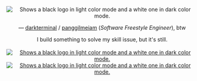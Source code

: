 <p align="center">
    <picture>
      <source media="(prefers-color-scheme: dark)" srcset="https://i.imgur.com/3v4wsW9.png">
      <source media="(prefers-color-scheme: light)" srcset="https://i.imgur.com/YZzfbCZ.png">
      <img alt="Shows a black logo in light color mode and a white one in dark color mode." src="https://avatars.githubusercontent.com/u/32319439?v=4">
    </picture>
</p>
<p align="center">
    &mdash; <a href="https://github.com/darkterminal">darkterminal</a> / <a href="https://x.com/panggilmeiam" target="_blank">panggilmeiam</a> (<em>Software Freestyle Engineer</em>), btw
</p>
<p align="center">
    I build something to solve my skill issue, but it's still. <br /> <br /> 
    <a href="https://github.com/sponsors/darkterminal">
        <picture>
          <source media="(prefers-color-scheme: dark)" srcset="https://i.imgur.com/HveNBah.png">
          <source media="(prefers-color-scheme: light)" srcset="https://i.imgur.com/Oqt2l6O.png">
          <img alt="Shows a black logo in light color mode and a white one in dark color mode." src="https://avatars.githubusercontent.com/u/32319439?v=4">
        </picture>
    </a>
    <a href="https://saweria.co/darkterminal" target="_blank">
        <picture>
          <source media="(prefers-color-scheme: dark)" srcset="https://i.imgur.com/pcj98OV.png">
          <source media="(prefers-color-scheme: light)" srcset="https://i.imgur.com/Oqt2l6O.png">
          <img alt="Shows a black logo in light color mode and a white one in dark color mode." src="https://avatars.githubusercontent.com/u/32319439?v=4">
        </picture>
    </a>
</p>
